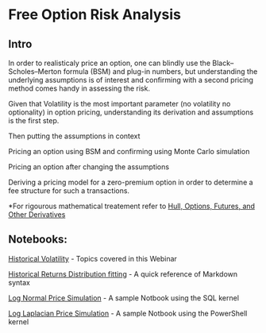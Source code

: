 # Free Option Risk Analysis

## Intro

In order to realisticaly price an option, one can blindly use the Black–Scholes–Merton formula (BSM) and plug-in numbers,
but understanding the underlying assumptions is of interest and confirming with a second pricing method comes handy in assessing the risk.

Given that Volatility is the most important parameter (no volatility no optionality) in option pricing, understanding its derivation and assumptions is the first step.

Then putting the assumptions in context

Pricing an option using BSM and confirming using Monte Carlo simulation

Pricing an option after changing the assumptions 

Deriving a pricing model for a zero-premium option in order to determine a fee structure for such a transactions.

*For rigourous mathematical treatement refer to [Hull, Options, Futures, and Other Derivatives](https://www.pearson.com/nl/en_NL/higher-education/subject-catalogue/finance/Options-Futures-and-Other-Derivatives-Hull.html)

## Notebooks:

[Historical Volatility](historical_volatility.ipynb) - Topics covered in this Webinar

[Historical Returns Distribution fitting](historical_returns_fit.ipynb) - A quick reference of Markdown syntax

[Log Normal Price Simulation](normal_simulation.ipynb) - A sample Notbook using the SQL kernel

[Log Laplacian Price Simulation](laplacian_simulation.ipynb) - A sample Notbook using the PowerShell kernel
